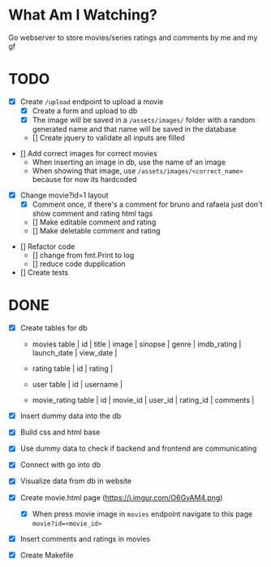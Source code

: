 # What Am I Watching?

Go webserver to store movies/series ratings and comments by me and my gf

# TODO

- [X] Create `/upload` endpoint to upload a movie
  - [X] Create a form and upload to db
  - [X] The image will be saved in a `/assets/images/` folder with a random generated name and that name will be saved in the database
  - [] Create jquery to validate all inputs are filled
- [] Add correct images for correct movies
  - When inserting an image in db, use the name of an image
  - When showing that image, use `/assets/images/<correct_name>` because for now its hardcoded
- [X] Change movie?id=1 layout
  - [X] Comment once, if there's a comment for bruno and rafaela just don't show comment and rating html tags
  - [] Make editable comment and rating
  - [] Make deletable comment and rating
- [] Refactor code
  - [] change from fmt.Print to log
  - [] reduce code dupplication
- [] Create tests

# DONE

- [X] Create tables for db
	- movies table
      | id | title | image | sinopse | genre | imdb_rating | launch_date | view_date |

	- rating table
      | id | rating |

	- user table
	  | id | username |

	- movie_rating table
	  | id | movie_id | user_id | rating_id | comments |

- [X] Insert dummy data into the db
- [X] Build css and html base
- [X] Use dummy data to check if backend and frontend are communicating
- [X] Connect with go into db
- [X] Visualize data from db in website
- [X] Create movie.html page (https://i.imgur.com/O6GyAM4.png)
  - [X] When press movie image in `movies` endpoint navigate to this page `movie?id=<movie_id>`
- [X] Insert comments and ratings in movies
- [X] Create Makefile
